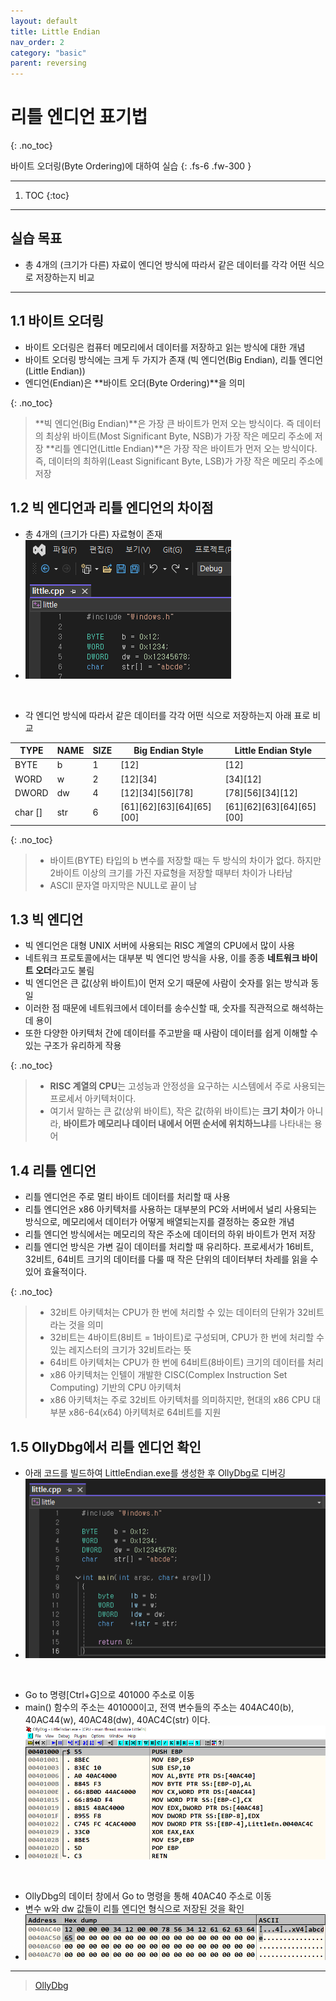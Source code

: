 ```yaml
---
layout: default
title: Little Endian
nav_order: 2
category: "basic"
parent: reversing
---
```


# 리틀 엔디언 표기법
{: .no_toc}

바이트 오더링(Byte Ordering)에 대하여 실습
{: .fs-6 .fw-300 }

---

1. TOC
{:toc}

---

## 실습 목표
- 총 4개의 (크기가 다른) 자료이 엔디언 방식에 따라서 같은 데이터를 각각 어떤 식으로 저장하는지 비교

---

## 1.1 바이트 오더링
- 바이트 오더링은 컴퓨터 메모리에서 데이터를 저장하고 읽는 방식에 대한 개념
- 바이트 오더링 방식에는 크게 두 가지가 존재 (빅 엔디언(Big Endian), 리틀 엔디언(Little Endian))
- 엔디언(Endian)은 **바이트 오더(Byte Ordering)**을 의미

{: .no_toc}
> **빅 엔디언(Big Endian)**은 가장 큰 바이트가 먼저 오는 방식이다. 즉 데이터의 최상위 바이트(Most Significant Byte, NSB)가 가장 작은 메모리 주소에 저장
> **리틀 엔디언(Little Endian)**은 가장 작은 바이트가 먼저 오는 방식이다. 즉, 데이터의 최하위(Least Significant Byte, LSB)가 가장 작은 메모리 주소에 저장

## 1.2 빅 엔디언과 리틀 엔디언의 차이점
- 총 4개의 (크기가 다른) 자료형이 존재
- ![](../../assets/images/reversing/LittleEndian/1.png)

<br>

- 각 엔디언 방식에 따라서 같은 데이터를 각각 어떤 식으로 저장하는지 아래 표로 비교

| TYPE       | NAME  | SIZE  | Big Endian Style                    | Little Endian Style                 |
|------------|-------|-------|-------------------------------------|-------------------------------------|
| BYTE       | b     | 1     | [12]                                | [12]                                |
| WORD       | w     | 2     | [12][34]                            | [34][12]                            |
| DWORD      | dw    | 4     | [12][34][56][78]                    | [78][56][34][12]                    |
| char []    | str   | 6     | [61][62][63][64][65][00]            | [61][62][63][64][65][00]            |

{: .no_toc}
> - 바이트(BYTE) 타입의 b 변수를 저장할 때는 두 방식의 차이가 없다. 하지만 2바이트 이상의 크기를 가진 자료형을 저장할 때부터 차이가 나타남
> - ASCII 문자열 마지막은 NULL로 끝이 남

## 1.3 빅 엔디언
- 빅 엔디언은 대형 UNIX 서버에 사용되는 RISC 계열의 CPU에서 많이 사용
- 네트워크 프로토콜에서는 대부분 빅 엔디언 방식을 사용, 이를 종종 **네트워크 바이트 오더**라고도 불림
- 빅 엔디언은 큰 값(상위 바이트)이 먼저 오기 때문에 사람이 숫자를 읽는 방식과 동일
- 이러한 점 때문에 네트워크에서 데이터를 송수신할 때, 숫자를 직관적으로 해석하는 데 용이
- 또한 다양한 아키텍처 간에 데이터를 주고받을 때 사람이 데이터를 쉽게 이해할 수 있는 구조가 유리하게 작용

{: .no_toc}
> - **RISC 계열의 CPU**는 고성능과 안정성을 요구하는 시스템에서 주로 사용되는 프로세서 아키텍처이다.
> - 여기서 말하는 큰 값(상위 바이트), 작은 값(하위 바이트)는 **크기 차이**가 아니라, **바이트가 메모리나 데이터 내에서 어떤 순서에 위치하느냐**를 나타내는 용어

## 1.4 리틀 엔디언
- 리틀 엔디언은 주로 멀티 바이트 데이터를 처리할 때 사용
- 리틀 엔디언은 x86 아키텍처를 사용하는 대부분의 PC와 서버에서 널리 사용되는 방식으로, 메모리에서 데이터가 어떻게 배열되는지를 결정하는 중요한 개념
- 리틀 엔디언 방식에서는 메모리의 작은 주소에 데이터의 하위 바이트가 먼저 저장
- 리틀 엔디언 방식은 가변 길이 데이터를 처리할 때 유리하다. 프로세서가 16비트, 32비트, 64비트 크기의 데이터를 다룰 때 작은 단위의 데이터부터 차레를 읽을 수 있어 효율적이다.

{: .no_toc}
> - 32비트 아키텍처는 CPU가 한 번에 처리할 수 있는 데이터의 단위가 32비트라는 것을 의미
> - 32비트는 4바이트(8비트 = 1바이트)로 구성되며, CPU가 한 번에 처리할 수 있는 레지스터의 크기가 32비트라는 뜻
> - 64비트 아키텍처는 CPU가 한 번에 64비트(8바이트) 크기의 데이터를 처리
> - x86 아키텍처는 인텔이 개발한 CISC(Complex Instruction Set Computing) 기반의 CPU 아키텍처
> - x86 아키텍처는 주로 32비트 아키텍처를 의미하지만, 현대의 x86 CPU 대부분 x86-64(x64) 아키텍처로 64비트를 지원

## 1.5 OllyDbg에서 리틀 엔디언 확인
- 아래 코드를 빌드하여 LittleEndian.exe를 생성한 후 OllyDbg로 디버깅
- ![](../../assets/images/reversing/LittleEndian/2.png)

<br>

- Go to 명령[Ctrl+G]으로 401000 주소로 이동
- main() 함수의 주소는 401000이고, 전역 변수들의 주소는 404AC40(b), 40AC44(w), 40AC48(dw), 40AC4C(str) 이다.
- ![](../../assets/images/reversing/LittleEndian/3.png)

<br>

- OllyDbg의 데이터 창에서 Go to 명령을 통해 40AC40 주소로 이동
- 변수 w와 dw 값들이 리틀 엔디언 형식으로 저장된 것을 확인
- ![](../../assets/images/reversing/LittleEndian/4.png)

---

> [OllyDbg](https://www.ollydbg.de/)


